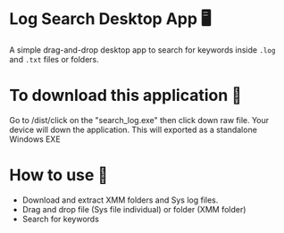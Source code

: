# Log Search Desktop App 🖥️

A simple drag-and-drop desktop app to search for keywords inside `.log` and `.txt` files or folders.

# To download this application 📂

Go to /dist/click on the "search_log.exe" then click down raw file. Your device will down the application. 
This will exported as a standalone Windows EXE
 


# How to use 🔧 
- Download and extract XMM folders and Sys log files.
- Drag and drop file (Sys file individual) or folder (XMM folder)
- Search for keywords
